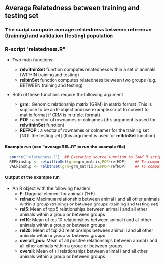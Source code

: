 ## Average Relatedness between training and testing set  

### The script compute average relatedness between reference (training) and validation (testing) population  

### R-script "relatedness.R"  
- Two main functions: 
     - **relwithinSet** function computes relatedness within a set of animals (WITHIN training and testing)  
     - **relbtnSet** function computes relatedness between two groups (e.g. BETWEEN training and testing) 
     
- Both of these functions require the following argument  
     - **grm** : Genomic relationship matrix (GRM) in matrix format (This is suppose to be an R-object and use example script to convert to matrix format if GRM is in triplet format)
     - **POP** : a vector of rownames or colnames (this argument is used for **relwithinSet** function)  
     - **REFPOP** : a vector of rownames or colnames for the training set [NOT the testing set] (this argument is used for **relbtnSet** function)

#### Example run (see "averageREL.R" to run the example file)  
 
 ```R
   source('relatedness.R')  ## Executing source function to load R script
   REFkinship <- relwithinSet(grm=grm_matrix,POP=refHDP)    ## To compute relatedness WITHIN training OR testing set
   VALkinship <- relbtnSet(grm=grm_matrix,REFPOP=refHDP)    ## To compute relatedness BETWEEN training and testing set
```
  
#### Output of the example run 
- An R object with the following headers: 
  - **F**: Diagonal element for animal i (1+F)  
  - **relmax**: Maximum relationship between animal i and all other animals within a group (training) or between groups (training and testing set)  
  - **rel5**: Mean of top 5 relationships between animal i and all other animals within a group or between groups  
  - **rel10**: Mean of top 10 relationships between animal i and all other animals within a group or between groups   
  - **rel20**: Mean of top 20 relationships between animal i and all other animals within a group or between groups   
  - **overall_pos**: Mean of all positive relationships between animal i and all other animals within a group or between groups   
  - **overall**: Mean of all relationships between animal i and all other animals within a group or between groups   
    

